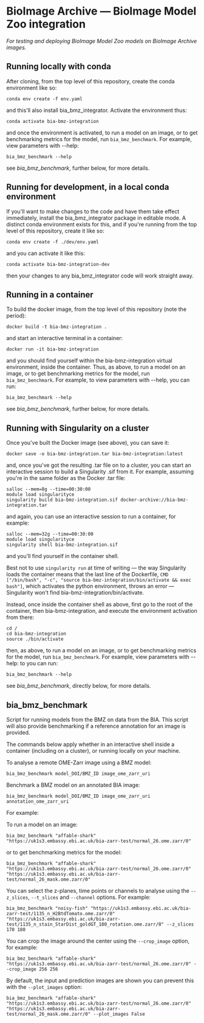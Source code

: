 # BioImage Archive — BioImage Model Zoo integration

*For testing and deploying BioImage Model Zoo models on BioImage Archive images.*

## Running locally with conda

After cloning, from the top level of this repository, create the conda environment like so:

    conda env create -f env.yaml

and this'll also install bia_bmz_integrator. Activate the environment thus:

    conda activate bia-bmz-integration

and once the environment is activated, to run a model on an image, or to get benchmarking metrics for the model, run `bia_bmz_benchmark`. For example, view parameters with --help:

    bia_bmz_benchmark --help

see *bia_bmz_benchmark*, further below, for more details.

## Running for development, in a local conda environment

If you'll want to make changes to the code and have them take effect immediately, install the bia_bmz_integrator package in editable mode. A distinct conda environment exists for this, and if you're running from the top level of this repository, create it like so: 

    conda env create -f ./dev/env.yaml 

and you can activate it like this:

    conda activate bia-bmz-integration-dev

then your changes to any bia_bmz_integrator code will work straight away. 

## Running in a container

To build the docker image, from the top level of this repository (note the period):

    docker build -t bia-bmz-integration . 

and start an interactive terminal in a container:

    docker run -it bia-bmz-integration

and you should find yourself within the bia-bmz-integration virtual environment, inside the container. Thus, as above, to run a model on an image, or to get benchmarking metrics for the model, run `bia_bmz_benchmark`. For example, to view parameters with --help, you can run:

    bia_bmz_benchmark --help

see *bia_bmz_benchmark*, further below, for more details.

## Running with Singularity on a cluster

Once you've built the Docker image (see above), you can save it:

    docker save -o bia-bmz-integration.tar bia-bmz-integration:latest

and, once you've got the resulting .tar file on to a cluster, you can start an interactive session to build a Singularity .sif from it. For example, assuming you're in the same folder as the Docker .tar file:

    salloc --mem=8g --time=00:30:00
    module load singularityce
    singularity build bia-bmz-integration.sif docker-archive://bia-bmz-integration.tar

and again, you can use an interactive session to run a container, for example:

    salloc --mem=32g --time=00:30:00
    module load singularityce
    singularity shell bia-bmz-integration.sif

and you'll find yourself in the container shell. 

Best not to use `singularity run` at time of writing — the way Singularity loads the container means that the last line of the Dockerfile, `CMD ["/bin/bash", "-c", "source bia-bmz-integration/bin/activate && exec bash"]`, which activates the python environment, throws an error — Singularity won't find bia-bmz-integration/bin/activate.

Instead, once inside the container shell as above, first go to the root of the container, then bia-bmz-integration, and execute the environment activation from there:

    cd / 
    cd bia-bmz-integration
    source ./bin/activate

then, as above, to run a model on an image, or to get benchmarking metrics for the model, run `bia_bmz_benchmark`. For example, view parameters with --help: to  you can run:

    bia_bmz_benchmark --help

see *bia_bmz_benchmark*, directly below, for more details.

## bia_bmz_benchmark

Script for running models from the BMZ on data from the BIA. This script will also provide benchmarking if a reference annotation for an image is provided.

The commands below apply whether in an interactive shell inside a container (including on a cluster), or running locally on your machine.

To analyse a remote OME-Zarr image using a BMZ model:

    bia_bmz_benchmark model_DOI/BMZ_ID image_ome_zarr_uri

Benchmark a BMZ model on an annotated BIA image:

    bia_bmz_benchmark model_DOI/BMZ_ID image_ome_zarr_uri annotation_ome_zarr_uri

For example: 

To run a model on an image:

    bia_bmz_benchmark "affable-shark" "https://uk1s3.embassy.ebi.ac.uk/bia-zarr-test/normal_26.ome.zarr/0" 

or to get benchmarking metrics for the model:

    bia_bmz_benchmark "affable-shark" "https://uk1s3.embassy.ebi.ac.uk/bia-zarr-test/normal_26.ome.zarr/0" "https://uk1s3.embassy.ebi.ac.uk/bia-zarr-test/normal_26_mask.ome.zarr/0"

You can select the z-planes, time points or channels to analyse using the `--z_slices`, `--t_slices` and `--channel` options. For example: 

    bia_bmz_benchmark "noisy-fish" "https://uk1s3.embassy.ebi.ac.uk/bia-zarr-test/1135_n_H2BtdTomato.ome.zarr/0" "https://uk1s3.embassy.ebi.ac.uk/bia-zarr-test/1135_n_stain_StarDist_goldGT_180_rotation.ome.zarr/0" --z_slices 170 180

You can crop the image around the center using the `--crop_image` option, for example:

    bia_bmz_benchmark "affable-shark" "https://uk1s3.embassy.ebi.ac.uk/bia-zarr-test/normal_26.ome.zarr/0" --crop_image 256 256

By default, the input and prediction images are shown you can prevent this with the `--plot_images` option:

    bia_bmz_benchmark "affable-shark" "https://uk1s3.embassy.ebi.ac.uk/bia-zarr-test/normal_26.ome.zarr/0" "https://uk1s3.embassy.ebi.ac.uk/bia-zarr-test/normal_26_mask.ome.zarr/0" --plot_images False
